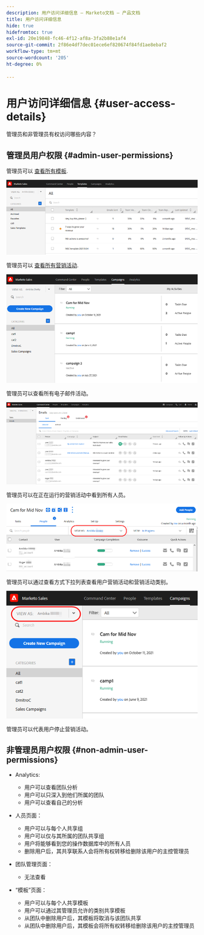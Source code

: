 ```yaml
---
description: 用户访问详细信息 — Marketo文档 — 产品文档
title: 用户访问详细信息
hide: true
hidefromtoc: true
exl-id: 20e19848-fc46-4f12-af8a-3fa2b88e1af4
source-git-commit: 2f86e4df7dec01ece6ef820674f84fd1ae8ebaf2
workflow-type: tm+mt
source-wordcount: '205'
ht-degree: 0%

---
```


# 用户访问详细信息 {#user-access-details}

管理员和非管理员有权访问哪些内容？

## 管理员用户权限 {#admin-user-permissions}

管理员可以 [查看所有模板](/help/marketo/product-docs/marketo-sales-connect/templates/view-template-list-as-another-user.md).

![](assets/user-access-details-1.png)

管理员可以 [查看所有营销活动](/help/marketo/product-docs/marketo-sales-connect/campaigns/view-campaigns-list-as-another-user.md).

![](assets/user-access-details-2.png)

管理员可以查看所有电子邮件活动。

![](assets/user-access-details-3.png)

管理员可以在正在运行的营销活动中看到所有人员。

![](assets/user-access-details-4.png)

管理员可以通过查看方式下拉列表查看用户营销活动和营销活动类别。

![](assets/user-access-details-5.png)

管理员可以代表用户停止营销活动。

## 非管理员用户权限 {#non-admin-user-permissions}

* Analytics:

   * 用户可以查看团队分析
   * 用户可以只深入到他们所属的团队
   * 用户可以查看自己的分析

* 人员页面：

   * 用户可以与每个人共享组
   * 用户可以仅与其所属的团队共享组
   * 用户将能够看到您的操作数据库中的所有人员
   * 删除用户后，其共享联系人会将所有权转移给删除该用户的主控管理员

* 团队管理页面：

   * 无法查看

* “模板”页面：

   * 用户可以与每个人共享模板
   * 用户可以通过其管理员允许的类别共享模板
   * 从团队中删除用户后，其模板将取消与该团队共享
   * 从团队中删除用户后，其模板会将所有权转移给删除该用户的主控管理员
